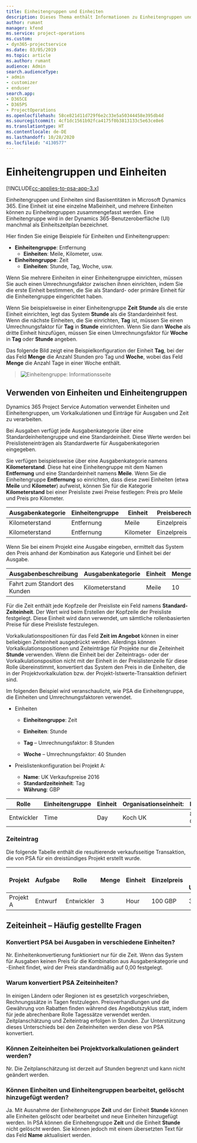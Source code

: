 ```yaml
---
title: Einheitengruppen und Einheiten
description: Dieses Thema enthält Informationen zu Einheitengruppen und Einheiten.
author: rumant
manager: kfend
ms.service: project-operations
ms.custom:
- dyn365-projectservice
ms.date: 03/05/2019
ms.topic: article
ms.author: rumant
audience: Admin
search.audienceType:
- admin
- customizer
- enduser
search.app:
- D365CE
- D365PS
- ProjectOperations
ms.openlocfilehash: 58ce821d11d729f6e2c33e5a50344458e395db4d
ms.sourcegitcommit: 4cf1dc1561b92fca4175f0b3813133c5e63ce8e6
ms.translationtype: HT
ms.contentlocale: de-DE
ms.lasthandoff: 10/28/2020
ms.locfileid: "4130577"
---
```

# <a name="unit-groups-and-units"></a>Einheitengruppen und Einheiten

[!INCLUDE[cc-applies-to-psa-app-3.x](../includes/cc-applies-to-psa-app-3x.md)]

Einheitengruppen und Einheiten sind Basisentitäten in Microsoft Dynamics 365. Eine Einheit ist eine einzelne Maßeinheit, und mehrere Einheiten können zu Einheitengruppen zusammengefasst werden. Eine Einheitengruppe wird in der Dynamics 365-Benutzeroberfläche (UI) manchmal als Einheitszeitplan bezeichnet. 

Hier finden Sie einige Beispiele für Einheiten und Einheitengruppen:
 
- **Einheitengruppe**: Entfernung 
    - **Einheiten**: Meile, Kilometer, usw.
- **Einheitengruppe**: Zeit
    - **Einheiten**: Stunde, Tag, Woche, usw. 

Wenn Sie mehrere Einheiten in einer Einheitengruppe einrichten, müssen Sie auch einen Umrechnungsfaktor zwischen ihnen einrichten, indem Sie die erste Einheit bestimmen, die Sie als Standard- oder primäre Einheit für die Einheitengruppe eingerichtet haben. 

Wenn Sie beispielsweise in einer Einheitengruppe **Zeit** **Stunde** als die erste Einheit einrichten, legt das System **Stunde** als die Standardeinheit fest. Wenn die nächste Einheiten, die Sie einrichten, **Tag** ist, müssen Sie einen Umrechnungsfaktor für **Tag** in **Stunde** einrichten. Wenn Sie dann **Woche** als dritte Einheit hinzufügen, müssen Sie einen Umrechnungsfaktor für **Woche** in **Tag** oder **Stunde** angeben. 

Das folgende Bild zeigt eine Beispielkonfiguration der Einheit **Tag**, bei der das Feld **Menge** die Anzahl Stunden pro Tag und **Woche**, wobei das Feld **Menge** die Anzahl Tage in einer Woche enthält.

> ![Einheitengruppe: Informationsseite](media/advanced-2.png)

## <a name="using-units-and-unit-groups"></a>Verwenden von Einheiten und Einheitengruppen

Dynamics 365 Project Service Automation verwendet Einheiten und Einheitengruppen, um Vorkalkulationen und Einträge für Ausgaben und Zeit zu verarbeiten. 

Bei Ausgaben verfügt jede Ausgabenkategorie über eine Standardeinheitengruppe und eine Standardeinheit. Diese Werte werden bei Preislisteneinträgen als Standardwerte für Ausgabenkategorien eingegeben. 

Sie verfügen beispielsweise über eine Ausgabenkategorie namens **Kilometerstand**. Diese hat eine Einheitengruppe mit dem Namen **Entfernung** und eine Standardeinheit namens **Meile**. Wenn Sie die Einheitengruppe **Entfernung** so einrichten, dass diese zwei Einheiten (etwa **Meile** und **Kilometer**) aufweist, können Sie für die Kategorie **Kilometerstand** bei einer Preisliste zwei Preise festlegen: Preis pro Meile und Preis pro Kilometer.

| Ausgabenkategorie  | Einheitengruppe  | Einheit      | Preisberechnungsmethode  | Einzelpreis  |
|-------------------|---------------|-----------|-------------------|-------------------|
| Kilometerstand           | Entfernung      | Meile      | Einzelpreis    | 10 USD            |
| Kilometerstand           | Entfernung      | Kilometer | Einzelpreis    |  6 USD            |

Wenn Sie bei einem Projekt eine Ausgabe eingeben, ermittelt das System den Preis anhand der Kombination aus Kategorie und Einheit bei der Ausgabe. 

| Ausgabenbeschreibung        | Ausgabenkategorie  | Einheit  | Menge  | Einzelpreis   |
|----------------------------|---------------------|-------|-----------|----------------|
| Fahrt zum Standort des Kunden | Kilometerstand             | Meile  | 10        | 10 USD         |

Für die Zeit enthält jede Kopfzeile der Preisliste ein Feld namens **Standard-Zeiteinheit**. Der Wert wird beim Erstellen der Kopfzeile der Preisliste festgelegt. Diese Einheit wird dann verwendet, um sämtliche rollenbasierten Preise für diese Preisliste festzulegen.

Vorkalkulationspositionen für das Feld **Zeit im Angebot** können in einer beliebigen Zeiteinheit ausgedrückt werden. Allerdings können Vorkalkulationspositionen und Zeiteinträge für Projekte nur die Zeiteinheit **Stunde** verwenden. Wenn die Einheit bei der Zeiteintrags- oder der Vorkalkulationsposition nicht mit der Einheit in der Preislistenzeile für diese Rolle übereinstimmt, konvertiert das System den Preis in die Einheiten, die in der Projektvorkalkulation bzw. der Projekt-Istwerte-Transaktion definiert sind.

Im folgenden Beispiel wird veranschaulicht, wie PSA die Einheitengruppe, die Einheiten und Umrechnungsfaktoren verwendet.
- Einheiten

   - **Einheitengruppe**: Zeit 
   - **Einheiten**: Stunde 
    
    - **Tag** – Umrechnungsfaktor: 8 Stunden       
    - **Woche** – Umrechnungsfaktor: 40 Stunden  
        
- Preislistenkonfiguration bei Projekt A:

    - **Name**: UK Verkaufspreise 2016 
    - **Standardzeiteinheit**: Tag 
    - **Währung**: GBP

| Rolle      | Einheitengruppe | Einheit | Organisationseinheit: | Preis   |
|-----------|------------|------|---------------------|---------|
| Entwickler | Time       | Day  | Koch UK          | 800 GBP |

### <a name="time-entry"></a>Zeiteintrag

Die folgende Tabelle enthält die resultierende verkaufsseitige Transaktion, die von PSA für ein dreistündiges Projekt erstellt wurde.


| Projekt   | Aufgabe    | Rolle      | Menge | Einheit  | Einzelpreis | Nicht fakturierter Umsatzbetrag |
|-----------|---------|-----------|----------|-------|------------|-----------------------|
| Projekt A | Entwurf  | Entwickler | 3        | Hour  | 100 GBP    | 300 GBP               |

## <a name="time-unit-faq"></a>Zeiteinheit – Häufig gestellte Fragen

### <a name="does-psa-convert-to-different-units-in-the-case-of-expenses"></a>Konvertiert PSA bei Ausgaben in verschiedene Einheiten?
Nr. Einheitenkonvertierung funktioniert nur für die Zeit. Wenn das System für Ausgaben keinen Preis für die Kombination aus Ausgabenkategorie und -Einheit findet, wird der Preis standardmäßig auf 0,00 festgelegt.

### <a name="why-does-psa-convert-time-units"></a>Warum konvertiert PSA Zeiteinheiten?
In einigen Ländern oder Regionen ist es gesetzlich vorgeschrieben, Rechnungssätze in Tagen festzulegen. Preisverhandlungen und die Gewährung von Rabatten finden während des Angebotszyklus statt, indem für jede abrechenbare Rolle Tagessätze verwendet werden. Zeitplanschätzung und Zeiteintrag erfolgen in Stunden. Zur Unterstützung dieses Unterschieds bei den Zeiteinheiten werden diese von PSA konvertiert.

### <a name="can-time-units-be-changed-on-project-estimates"></a>Können Zeiteinheiten bei Projektvorkalkulationen geändert werden?
Nr. Die Zeitplanschätzung ist derzeit auf Stunden begrenzt und kann nicht geändert werden.

### <a name="can-units-and-unit-groups-be-edited-deleted-and-added"></a>Können Einheiten und Einheitengruppen bearbeitet, gelöscht hinzugefügt werden?
Ja. Mit Ausnahme der Einheitengruppe **Zeit** und der Einheit **Stunde** können alle Einheiten gelöscht oder bearbeitet und neue Einheiten hinzugefügt werden. In PSA können die Einheitengruppe **Zeit** und die Einheit **Stunde** nicht gelöscht werden. Sie können jedoch mit einem übersetzten Text für das Feld **Name** aktualisiert werden.
